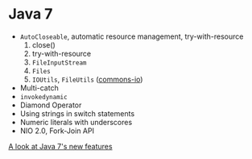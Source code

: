 # Java 7

- `AutoCloseable`, automatic resource management, try-with-resource
    1. close()
    1. try-with-resource
    1. `FileInputStream`
    1. `Files`
    1. `IOUtils`, `FileUtils` ([commons-io](https://commons.apache.org/proper/commons-io/))
- Multi-catch
- `invokedynamic`
- Diamond Operator
- Using strings in switch statements
- Numeric literals with underscores
- NIO 2.0, Fork-Join API

[A look at Java 7's new features](https://www.oreilly.com/learning/java7-features)
